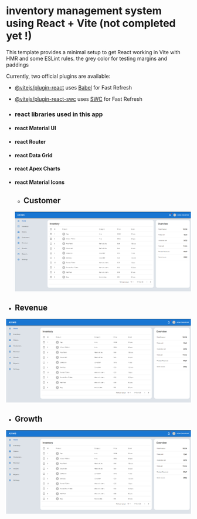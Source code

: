 # inventory management system using React + Vite (not completed yet !)

This template provides a minimal setup to get React working in Vite with HMR and some ESLint rules.
the grey color for testing margins and paddings

Currently, two official plugins are available:

- [@vitejs/plugin-react](https://github.com/vitejs/vite-plugin-react/blob/main/packages/plugin-react/README.md) uses [Babel](https://babeljs.io/) for Fast Refresh
- [@vitejs/plugin-react-swc](https://github.com/vitejs/vite-plugin-react-swc) uses [SWC](https://swc.rs/) for Fast Refresh
- ### react libraries used in this app
- #### react Material UI
- #### react Router
- #### react Data Grid
- #### react Apex Charts
- #### react Material Icons

  - ## Customer
  ![click me](https://github.com/IMDADMI/inventory-management-system/blob/5-customer-part/src/assets/Home.PNG?raw=true)
 - ## Revenue
  ![click me](https://github.com/IMDADMI/inventory-management-system/blob/6-revenue-part/src/assets/Home.PNG?raw=true)
  - ## Growth
  ![click me](https://github.com/IMDADMI/inventory-management-system/blob/7-growth-part/src/assets/Home.PNG?raw=true)
